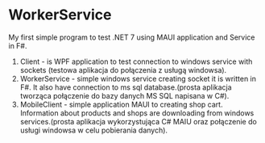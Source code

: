 # WorkerService
My first simple program to test .NET 7 using MAUI application and Service in F#.
1) Client - is WPF application to test connection to windows service with sockets (testowa aplikacja do połączenia z usługą windowsa).
2) WorkerService - simple windows service creating socket it is written in F#. It also have connection to ms sql database.(prosta aplikacja tworząca połączenie do bazy danych MS SQL napisana w C#).
3) MobileClient - simple application MAUI to creating shop cart. Information about products and shops are downloading from windows services.(prosta aplikacja wykorzystująca C# MAIU oraz połączenie do usługi windowsa w celu pobierania danych).
